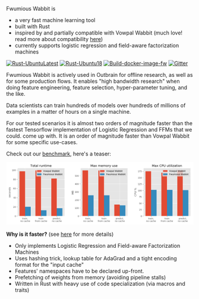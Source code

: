 Fwumious Wabbit is
- a very fast machine learning tool
- built with Rust
- inspired by and partially compatible with Vowpal Wabbit (much love! read more about compatibility [here](COMPATIBILITY.md))
- currently supports logistic regression and field-aware factorization machines

[![Rust-UbuntuLatest](https://github.com/outbrain/fwumious_wabbit/actions/workflows/rust.yml/badge.svg?branch=main)](https://github.com/outbrain/fwumious_wabbit/actions/workflows/rust.yml)
[![Rust-Ubuntu18](https://github.com/outbrain/fwumious_wabbit/actions/workflows/rust-Ubuntu18.yml/badge.svg)](https://github.com/outbrain/fwumious_wabbit/actions/workflows/rust-Ubuntu18.yml)
[![Build-docker-image-fw](https://github.com/outbrain/fwumious_wabbit/actions/workflows/docker-image-benchmark-u18.yml/badge.svg)](https://github.com/outbrain/fwumious_wabbit/actions/workflows/docker-image-benchmark-u18.yml)
[![Gitter](https://badges.gitter.im/FwumiousWabbit/community.svg)](https://gitter.im/FwumiousWabbit/community?utm_source=badge&utm_medium=badge&utm_campaign=pr-badge)

Fwumious Wabbit is actively used in Outbrain for offline research, as well as for some production flows. It 
enables "high bandwidth research" when doing feature engineering, feature 
selection, hyper-parameter tuning, and the like. 

Data scientists can train hundreds of models over hundreds of millions of examples in 
a matter of hours on a single machine.

For our tested scenarios it is almost two orders of magnitude faster than the 
fastest Tensorflow implementation of Logistic Regression and FFMs that we could.
come up with. 
It is an order of magnitude faster than Vowpal Wabbit for some specific use-cases.

Check out our [benchmark](BENCHMARK.md), here's a teaser:

![benchmark results](benchmark_results.png)


**Why is it faster?** (see [here](SPEED.md) for more details)
- Only implements Logistic Regression and Field-aware Factorization Machines
- Uses hashing trick, lookup table for AdaGrad and a tight encoding format for the "input cache"
- Features' namespaces have to be declared up-front.
- Prefetching of weights from memory (avoiding pipeline stalls)
- Written in Rust with heavy use of code specialization (via macros and traits)

